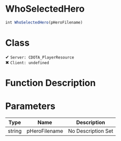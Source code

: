 # WhoSelectedHero
```js	
int WhoSelectedHero(pHeroFilename)
```
# Class
✔ `Server: CDOTA_PlayerResource`  
✖ `Client: undefined`  

# Function Description

# Parameters
Type|Name|Description
--|--|--
string|pHeroFilename|No Description Set
